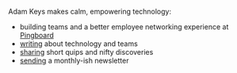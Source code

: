 Adam Keys makes calm, empowering technology:

- building teams and a better employee networking experience at [Pingboard](https://pingboard.com)
- [writing](https://pingboard.com) about technology and teams
- [sharing](https://short.therealadam.com) short quips and nifty discoveries
- [sending](https://buttondown.email/therealadam) a monthly-ish newsletter
